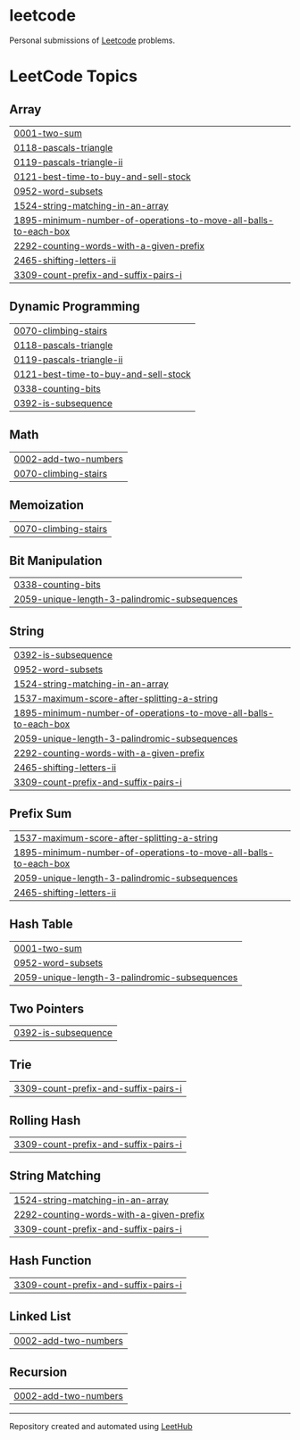 # leetcode

Personal submissions of [Leetcode](https://leetcode.com) problems.

<!---LeetCode Topics Start-->
# LeetCode Topics
## Array
|  |
| ------- |
| [0001-two-sum](https://github.com/d-costa/leetcode/tree/master/0001-two-sum) |
| [0118-pascals-triangle](https://github.com/d-costa/leetcode/tree/master/0118-pascals-triangle) |
| [0119-pascals-triangle-ii](https://github.com/d-costa/leetcode/tree/master/0119-pascals-triangle-ii) |
| [0121-best-time-to-buy-and-sell-stock](https://github.com/d-costa/leetcode/tree/master/0121-best-time-to-buy-and-sell-stock) |
| [0952-word-subsets](https://github.com/d-costa/leetcode/tree/master/0952-word-subsets) |
| [1524-string-matching-in-an-array](https://github.com/d-costa/leetcode/tree/master/1524-string-matching-in-an-array) |
| [1895-minimum-number-of-operations-to-move-all-balls-to-each-box](https://github.com/d-costa/leetcode/tree/master/1895-minimum-number-of-operations-to-move-all-balls-to-each-box) |
| [2292-counting-words-with-a-given-prefix](https://github.com/d-costa/leetcode/tree/master/2292-counting-words-with-a-given-prefix) |
| [2465-shifting-letters-ii](https://github.com/d-costa/leetcode/tree/master/2465-shifting-letters-ii) |
| [3309-count-prefix-and-suffix-pairs-i](https://github.com/d-costa/leetcode/tree/master/3309-count-prefix-and-suffix-pairs-i) |
## Dynamic Programming
|  |
| ------- |
| [0070-climbing-stairs](https://github.com/d-costa/leetcode/tree/master/0070-climbing-stairs) |
| [0118-pascals-triangle](https://github.com/d-costa/leetcode/tree/master/0118-pascals-triangle) |
| [0119-pascals-triangle-ii](https://github.com/d-costa/leetcode/tree/master/0119-pascals-triangle-ii) |
| [0121-best-time-to-buy-and-sell-stock](https://github.com/d-costa/leetcode/tree/master/0121-best-time-to-buy-and-sell-stock) |
| [0338-counting-bits](https://github.com/d-costa/leetcode/tree/master/0338-counting-bits) |
| [0392-is-subsequence](https://github.com/d-costa/leetcode/tree/master/0392-is-subsequence) |
## Math
|  |
| ------- |
| [0002-add-two-numbers](https://github.com/d-costa/leetcode/tree/master/0002-add-two-numbers) |
| [0070-climbing-stairs](https://github.com/d-costa/leetcode/tree/master/0070-climbing-stairs) |
## Memoization
|  |
| ------- |
| [0070-climbing-stairs](https://github.com/d-costa/leetcode/tree/master/0070-climbing-stairs) |
## Bit Manipulation
|  |
| ------- |
| [0338-counting-bits](https://github.com/d-costa/leetcode/tree/master/0338-counting-bits) |
| [2059-unique-length-3-palindromic-subsequences](https://github.com/d-costa/leetcode/tree/master/2059-unique-length-3-palindromic-subsequences) |
## String
|  |
| ------- |
| [0392-is-subsequence](https://github.com/d-costa/leetcode/tree/master/0392-is-subsequence) |
| [0952-word-subsets](https://github.com/d-costa/leetcode/tree/master/0952-word-subsets) |
| [1524-string-matching-in-an-array](https://github.com/d-costa/leetcode/tree/master/1524-string-matching-in-an-array) |
| [1537-maximum-score-after-splitting-a-string](https://github.com/d-costa/leetcode/tree/master/1537-maximum-score-after-splitting-a-string) |
| [1895-minimum-number-of-operations-to-move-all-balls-to-each-box](https://github.com/d-costa/leetcode/tree/master/1895-minimum-number-of-operations-to-move-all-balls-to-each-box) |
| [2059-unique-length-3-palindromic-subsequences](https://github.com/d-costa/leetcode/tree/master/2059-unique-length-3-palindromic-subsequences) |
| [2292-counting-words-with-a-given-prefix](https://github.com/d-costa/leetcode/tree/master/2292-counting-words-with-a-given-prefix) |
| [2465-shifting-letters-ii](https://github.com/d-costa/leetcode/tree/master/2465-shifting-letters-ii) |
| [3309-count-prefix-and-suffix-pairs-i](https://github.com/d-costa/leetcode/tree/master/3309-count-prefix-and-suffix-pairs-i) |
## Prefix Sum
|  |
| ------- |
| [1537-maximum-score-after-splitting-a-string](https://github.com/d-costa/leetcode/tree/master/1537-maximum-score-after-splitting-a-string) |
| [1895-minimum-number-of-operations-to-move-all-balls-to-each-box](https://github.com/d-costa/leetcode/tree/master/1895-minimum-number-of-operations-to-move-all-balls-to-each-box) |
| [2059-unique-length-3-palindromic-subsequences](https://github.com/d-costa/leetcode/tree/master/2059-unique-length-3-palindromic-subsequences) |
| [2465-shifting-letters-ii](https://github.com/d-costa/leetcode/tree/master/2465-shifting-letters-ii) |
## Hash Table
|  |
| ------- |
| [0001-two-sum](https://github.com/d-costa/leetcode/tree/master/0001-two-sum) |
| [0952-word-subsets](https://github.com/d-costa/leetcode/tree/master/0952-word-subsets) |
| [2059-unique-length-3-palindromic-subsequences](https://github.com/d-costa/leetcode/tree/master/2059-unique-length-3-palindromic-subsequences) |
## Two Pointers
|  |
| ------- |
| [0392-is-subsequence](https://github.com/d-costa/leetcode/tree/master/0392-is-subsequence) |
## Trie
|  |
| ------- |
| [3309-count-prefix-and-suffix-pairs-i](https://github.com/d-costa/leetcode/tree/master/3309-count-prefix-and-suffix-pairs-i) |
## Rolling Hash
|  |
| ------- |
| [3309-count-prefix-and-suffix-pairs-i](https://github.com/d-costa/leetcode/tree/master/3309-count-prefix-and-suffix-pairs-i) |
## String Matching
|  |
| ------- |
| [1524-string-matching-in-an-array](https://github.com/d-costa/leetcode/tree/master/1524-string-matching-in-an-array) |
| [2292-counting-words-with-a-given-prefix](https://github.com/d-costa/leetcode/tree/master/2292-counting-words-with-a-given-prefix) |
| [3309-count-prefix-and-suffix-pairs-i](https://github.com/d-costa/leetcode/tree/master/3309-count-prefix-and-suffix-pairs-i) |
## Hash Function
|  |
| ------- |
| [3309-count-prefix-and-suffix-pairs-i](https://github.com/d-costa/leetcode/tree/master/3309-count-prefix-and-suffix-pairs-i) |
## Linked List
|  |
| ------- |
| [0002-add-two-numbers](https://github.com/d-costa/leetcode/tree/master/0002-add-two-numbers) |
## Recursion
|  |
| ------- |
| [0002-add-two-numbers](https://github.com/d-costa/leetcode/tree/master/0002-add-two-numbers) |
<!---LeetCode Topics End-->

---

Repository created and automated using [LeetHub](https://github.com/QasimWani/LeetHub)
